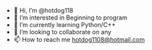 - 👋 Hi, I’m @hotdog118
- 👀 I’m interested in Beginning to program
- 🌱 I’m currently learning Python/C++
- 💞️ I’m looking to collaborate on any
- 📫 How to reach me hotdog1108@hotmail.com

<!---
hotdog118/hotdog118 is a ✨ special ✨ repository because its `README.md` (this file) appears on your GitHub profile.
You can click the Preview link to take a look at your changes.
--->
